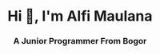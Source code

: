 <h1 align="center">Hi 👋, I'm Alfi Maulana</h1>
<h3 align="center">A Junior Programmer From Bogor</h3>
